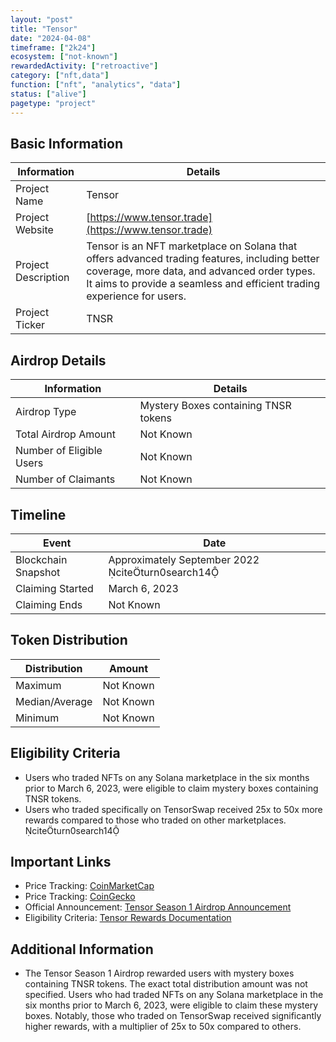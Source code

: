 ```yaml
---
layout: "post"
title: "Tensor"
date: "2024-04-08"
timeframe: ["2k24"]
ecosystem: ["not-known"]
rewardedActivity: ["retroactive"]
category: ["nft,data"]
function: ["nft", "analytics", "data"]
status: ["alive"]
pagetype: "project"
---
```


## Basic Information

| Information         | Details                                                                                                                                                                                                                 |
| ------------------- | ----------------------------------------------------------------------------------------------------------------------------------------------------------------------------------------------------------------------- |
| Project Name        | Tensor                                                                                                                                                                                                                  |
| Project Website     | [https://www.tensor.trade](https://www.tensor.trade)                                                                                                                                                                    |
| Project Description | Tensor is an NFT marketplace on Solana that offers advanced trading features, including better coverage, more data, and advanced order types. It aims to provide a seamless and efficient trading experience for users. |
| Project Ticker      | TNSR                                                                                                                                                                                                                    |

## Airdrop Details

| Information              | Details                              |
| ------------------------ | ------------------------------------ |
| Airdrop Type             | Mystery Boxes containing TNSR tokens |
| Total Airdrop Amount     | Not Known                            |
| Number of Eligible Users | Not Known                            |
| Number of Claimants      | Not Known                            |

## Timeline

| Event               | Date                                              |
| ------------------- | ------------------------------------------------- |
| Blockchain Snapshot | Approximately September 2022 citeturn0search14 |
| Claiming Started    | March 6, 2023                                     |
| Claiming Ends       | Not Known                                         |

## Token Distribution

| Distribution   | Amount    |
| -------------- | --------- |
| Maximum        | Not Known |
| Median/Average | Not Known |
| Minimum        | Not Known |

## Eligibility Criteria

- Users who traded NFTs on any Solana marketplace in the six months prior to March 6, 2023, were eligible to claim mystery boxes containing TNSR tokens.
- Users who traded specifically on TensorSwap received 25x to 50x more rewards compared to those who traded on other marketplaces. citeturn0search14

## Important Links

- Price Tracking: [CoinMarketCap](https://coinmarketcap.com/currencies/tnsr)
- Price Tracking: [CoinGecko](https://www.coingecko.com/en/coins/tnsr)
- Official Announcement: [Tensor Season 1 Airdrop Announcement](https://x.com/tensor_hq/status/1632803117606764544)
- Eligibility Criteria: [Tensor Rewards Documentation](https://docs.tensor.trade/welcome/rewards)

## Additional Information

- The Tensor Season 1 Airdrop rewarded users with mystery boxes containing TNSR tokens. The exact total distribution amount was not specified. Users who had traded NFTs on any Solana marketplace in the six months prior to March 6, 2023, were eligible to claim these mystery boxes. Notably, those who traded on TensorSwap received significantly higher rewards, with a multiplier of 25x to 50x compared to others.